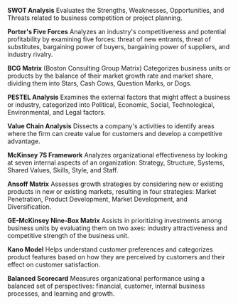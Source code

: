 **SWOT Analysis**
Evaluates the Strengths, Weaknesses, Opportunities, and Threats related to business competition or project planning.

**Porter's Five Forces**
Analyzes an industry's competitiveness and potential profitability by examining five forces: threat of new entrants, threat of substitutes, bargaining power of buyers, bargaining power of suppliers, and industry rivalry.

**BCG Matrix** (Boston Consulting Group Matrix)
Categorizes business units or products by the balance of their market growth rate and market share, dividing them into Stars, Cash Cows, Question Marks, or Dogs.

**PESTEL Analysis**
Examines the external factors that might affect a business or industry, categorized into Political, Economic, Social, Technological, Environmental, and Legal factors.

**Value Chain Analysis**
Dissects a company's activities to identify areas where the firm can create value for customers and develop a competitive advantage.

**McKinsey 7S Framework**
Analyzes organizational effectiveness by looking at seven internal aspects of an organization: Strategy, Structure, Systems, Shared Values, Skills, Style, and Staff.

**Ansoff Matrix**
Assesses growth strategies by considering new or existing products in new or existing markets, resulting in four strategies: Market Penetration, Product Development, Market Development, and Diversification.

**GE-McKinsey Nine-Box Matrix**
Assists in prioritizing investments among business units by evaluating them on two axes: industry attractiveness and competitive strength of the business unit.

**Kano Model**
Helps understand customer preferences and categorizes product features based on how they are perceived by customers and their effect on customer satisfaction.

**Balanced Scorecard**
Measures organizational performance using a balanced set of perspectives: financial, customer, internal business processes, and learning and growth.